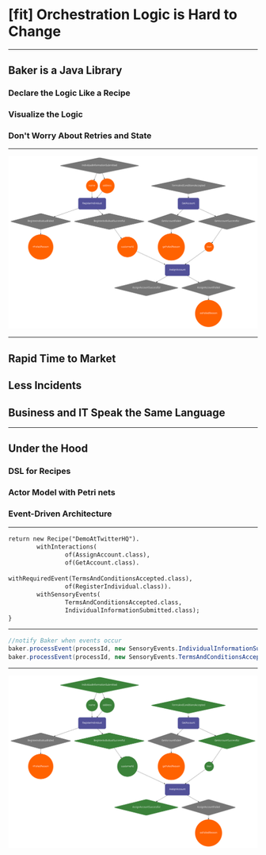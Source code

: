 # [fit] Orchestration Logic is Hard to Change

---

## Baker is a Java Library
### Declare the Logic Like a Recipe
### Visualize the Logic
### Don't Worry About Retries and State

---

![fit](recipe.png)

---

## Rapid Time to Market
## Less Incidents
## Business and IT Speak the Same Language

---

## Under the Hood
### DSL for Recipes
### Actor Model with Petri nets
### Event-Driven Architecture

---

```java, [.highlight: 3,4,6]
return new Recipe("DemoAtTwitterHQ").
        withInteractions(
                of(AssignAccount.class),
                of(GetAccount.class).
                        withRequiredEvent(TermsAndConditionsAccepted.class),
                of(RegisterIndividual.class)).
        withSensoryEvents(
                TermsAndConditionsAccepted.class,
                IndividualInformationSubmitted.class);
}
```

---

```java
//notify Baker when events occur
baker.processEvent(processId, new SensoryEvents.IndividualInformationSubmitted(name, address));
baker.processEvent(processId, new SensoryEvents.TermsAndConditionsAccepted());
```

---

![fit](end-state.png)